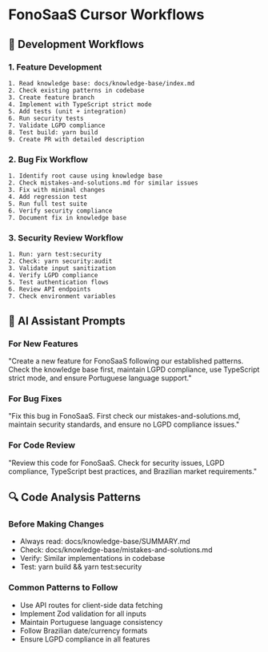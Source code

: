 # FonoSaaS Cursor Workflows

## 🚀 Development Workflows

### 1. Feature Development
```
1. Read knowledge base: docs/knowledge-base/index.md
2. Check existing patterns in codebase
3. Create feature branch
4. Implement with TypeScript strict mode
5. Add tests (unit + integration)
6. Run security tests
7. Validate LGPD compliance
8. Test build: yarn build
9. Create PR with detailed description
```

### 2. Bug Fix Workflow
```
1. Identify root cause using knowledge base
2. Check mistakes-and-solutions.md for similar issues
3. Fix with minimal changes
4. Add regression test
5. Run full test suite
6. Verify security compliance
7. Document fix in knowledge base
```

### 3. Security Review Workflow
```
1. Run: yarn test:security
2. Check: yarn security:audit
3. Validate input sanitization
4. Verify LGPD compliance
5. Test authentication flows
6. Review API endpoints
7. Check environment variables
```

## 🧠 AI Assistant Prompts

### For New Features
"Create a new feature for FonoSaaS following our established patterns. Check the knowledge base first, maintain LGPD compliance, use TypeScript strict mode, and ensure Portuguese language support."

### For Bug Fixes
"Fix this bug in FonoSaaS. First check our mistakes-and-solutions.md, maintain security standards, and ensure no LGPD compliance issues."

### For Code Review
"Review this code for FonoSaaS. Check for security issues, LGPD compliance, TypeScript best practices, and Brazilian market requirements."

## 🔍 Code Analysis Patterns

### Before Making Changes
- Always read: docs/knowledge-base/SUMMARY.md
- Check: docs/knowledge-base/mistakes-and-solutions.md
- Verify: Similar implementations in codebase
- Test: yarn build && yarn test:security

### Common Patterns to Follow
- Use API routes for client-side data fetching
- Implement Zod validation for all inputs
- Maintain Portuguese language consistency
- Follow Brazilian date/currency formats
- Ensure LGPD compliance in all features
